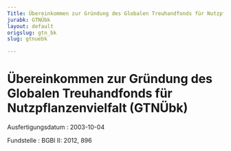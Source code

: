 ```yaml
---
Title: Übereinkommen zur Gründung des Globalen Treuhandfonds für Nutzpflanzenvielfalt
jurabk: GTNÜbk
layout: default
origslug: gtn_bk
slug: gtnuebk

---
```


# Übereinkommen zur Gründung des Globalen Treuhandfonds für Nutzpflanzenvielfalt (GTNÜbk)

Ausfertigungsdatum
:   2003-10-04

Fundstelle
:   BGBl II: 2012, 896

